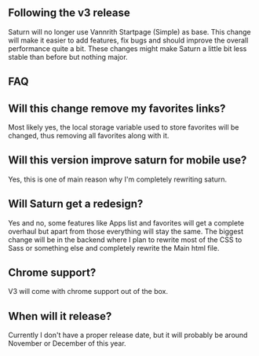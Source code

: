 ## Following the v3 release 
Saturn will no longer use Vannrith Startpage (Simple) as base. This change will make it easier to add features, fix bugs and 
should improve the overall performance quite a bit. These changes might make Saturn a little bit less stable than before but nothing major.

## FAQ


## Will this change remove my favorites links?
Most likely yes, the local storage variable used to store favorites will be changed, thus removing all favorites along with it.

## Will this version improve saturn for mobile use?
Yes, this is one of main reason why I'm completely rewriting saturn.

## Will Saturn get a redesign?
Yes and no, some features like Apps list and favorites will get a complete overhaul but apart from those everything will stay the same. The biggest change will be in the backend where I plan to rewrite most of the CSS to Sass or something else and completely rewrite the Main html file.

## Chrome support?
V3 will come with chrome support out of the box. 

## When will it release?
Currently I don't have a proper release date, but it will probably be around November or December of this year. 
